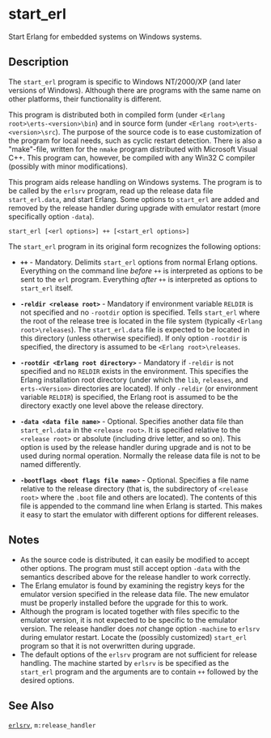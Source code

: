 <!--
%CopyrightBegin%

SPDX-License-Identifier: Apache-2.0

Copyright Ericsson AB 2023-2024. All Rights Reserved.

Licensed under the Apache License, Version 2.0 (the "License");
you may not use this file except in compliance with the License.
You may obtain a copy of the License at

    http://www.apache.org/licenses/LICENSE-2.0

Unless required by applicable law or agreed to in writing, software
distributed under the License is distributed on an "AS IS" BASIS,
WITHOUT WARRANTIES OR CONDITIONS OF ANY KIND, either express or implied.
See the License for the specific language governing permissions and
limitations under the License.

%CopyrightEnd%
-->
# start_erl

Start Erlang for embedded systems on Windows systems.

## Description

The `start_erl` program is specific to Windows NT/2000/XP (and later versions of
Windows). Although there are programs with the same name on other platforms,
their functionality is different.

This program is distributed both in compiled form (under
`<Erlang root>\erts-<version>\bin`) and in source form (under
`<Erlang root>\erts-<version>\src`). The purpose of the source code is to
ease customization of the program for local needs, such as cyclic restart
detection. There is also a "make"-file, written for the `nmake` program
distributed with Microsoft Visual C++. This program can, however, be compiled
with any Win32 C compiler (possibly with minor modifications).

This program aids release handling on Windows systems. The program is to be
called by the `erlsrv` program, read up the release data file `start_erl.data`,
and start Erlang. Some options to `start_erl` are added and removed by the
release handler during upgrade with emulator restart (more specifically option
`-data`).

```text
start_erl [<erl options>] ++ [<start_erl options>]
```

The `start_erl` program in its original form recognizes the following options:

- **`++`** - Mandatory. Delimits `start_erl` options from normal Erlang options.
  Everything on the command line _before_ `++` is interpreted as options to be
  sent to the `erl` program. Everything _after_ `++` is interpreted as options
  to `start_erl` itself.

- **`-reldir <release root>`** - Mandatory if environment variable `RELDIR` is
  not specified and no `-rootdir` option is specified. Tells `start_erl` where
  the root of the release tree is located in the file system (typically
  `<Erlang root>\releases`). The `start_erl.data` file is expected to be
  located in this directory (unless otherwise specified). If only option
  `-rootdir` is specified, the directory is assumed to be
  `<Erlang root>\releases`.

- **`-rootdir <Erlang root directory>`** - Mandatory if `-reldir` is not
  specified and no `RELDIR` exists in the environment. This specifies the Erlang
  installation root directory (under which the `lib`, `releases`, and
  `erts-<Version>` directories are located). If only `-reldir` (or environment
  variable `RELDIR`) is specified, the Erlang root is assumed to be the
  directory exactly one level above the release directory.

- **`-data <data file name>`** - Optional. Specifies another data file than
  `start_erl.data` in the `<release root>`. It is specified relative to the
  `<release root>` or absolute (including drive letter, and so on). This option is
  used by the release handler during upgrade and is not to be used during normal
  operation. Normally the release data file is not to be named differently.

- **`-bootflags <boot flags file name>`** - Optional. Specifies a file name
  relative to the release directory (that is, the subdirectory of `<release root>`
  where the `.boot` file and others are located). The contents of this file is
  appended to the command line when Erlang is started. This makes it easy to
  start the emulator with different options for different releases.

## Notes

- As the source code is distributed, it can easily be modified to accept other
  options. The program must still accept option `-data` with the semantics
  described above for the release handler to work correctly.
- The Erlang emulator is found by examining the registry keys for the emulator
  version specified in the release data file. The new emulator must be properly
  installed before the upgrade for this to work.
- Although the program is located together with files specific to the emulator
  version, it is not expected to be specific to the emulator version. The
  release handler does _not_ change option `-machine` to `erlsrv` during
  emulator restart. Locate the (possibly customized) `start_erl` program so that
  it is not overwritten during upgrade.
- The default options of the `erlsrv` program are not sufficient for release
  handling. The machine started by `erlsrv` is be specified as the `start_erl`
  program and the arguments are to contain `++` followed by the desired options.

## See Also

[`erlsrv`](erlsrv_cmd.md), `m:release_handler`
